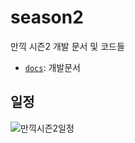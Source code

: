 # season2
만끽 시즌2 개발 문서 및 코드들

- [`docs`](/docs): 개발문서

## 일정
![만끽시즌2일정](https://github.com/Mankik/season2/assets/113019161/f6f7a108-7c20-4a62-bb50-74dccd8e8c89)
